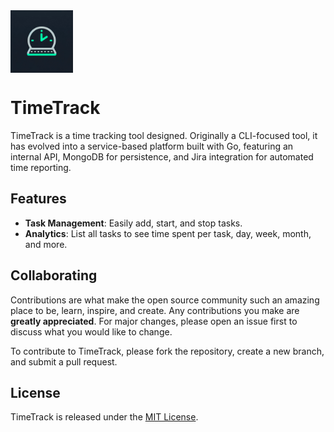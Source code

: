<img src="docs/logo.png"  width="100" height="100" align="center"/>

# TimeTrack

TimeTrack is a time tracking tool designed. Originally a CLI-focused tool, it has evolved into a service-based platform built with Go, featuring an internal API, MongoDB for persistence, and Jira integration for automated time reporting.

## Features

-   **Task Management**: Easily add, start, and stop tasks.
-   **Analytics**: List all tasks to see time spent per task, day, week, month, and more.

## Collaborating

Contributions are what make the open source community such an amazing place to be, learn, inspire, and create. Any contributions you make are **greatly appreciated**. For major changes, please open an issue first to discuss what you would like to change.

To contribute to TimeTrack, please fork the repository, create a new branch, and submit a pull request.

## License

TimeTrack is released under the [MIT License](https://choosealicense.com/licenses/mit/).
